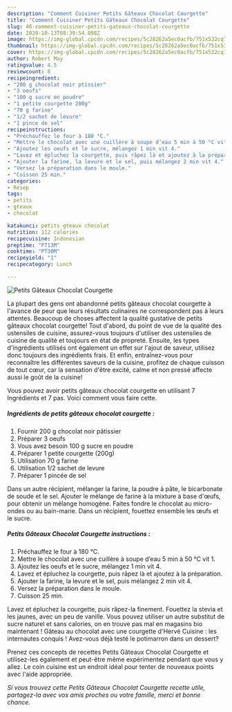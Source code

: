 ```yaml
---
description: "Comment Cuisiner Petits Gâteaux Chocolat Courgette"
title: "Comment Cuisiner Petits Gâteaux Chocolat Courgette"
slug: 46-comment-cuisiner-petits-gateaux-chocolat-courgette
date: 2020-10-13T08:39:54.098Z
image: https://img-global.cpcdn.com/recipes/5c28262a5ec0acfb/751x532cq70/petits-gateaux-chocolat-courgette-photo-principale-de-la-recette.jpg
thumbnail: https://img-global.cpcdn.com/recipes/5c28262a5ec0acfb/751x532cq70/petits-gateaux-chocolat-courgette-photo-principale-de-la-recette.jpg
cover: https://img-global.cpcdn.com/recipes/5c28262a5ec0acfb/751x532cq70/petits-gateaux-chocolat-courgette-photo-principale-de-la-recette.jpg
author: Robert May
ratingvalue: 4.5
reviewcount: 8
recipeingredient:
- "200 g chocolat noir ptissier"
- "3 oeufs"
- "100 g sucre en poudre"
- "1 petite courgette 200g"
- "70 g farine"
- "1/2 sachet de levure"
- "1 pince de sel"
recipeinstructions:
- "Préchauffez le four à 180 °C."
- "Mettre le chocolat avec une cuillère à soupe d’eau 5 min à 50 °C vit 1."
- "Ajoutez les oeufs et le sucre, mélangez 1 min vit 4."
- "Lavez et épluchez la courgette, puis râpez là et ajoutez à la préparation."
- "Ajouter la farine, la levure et le sel, puis mélangez 2 min vit 4."
- "Versez la préparation dans le moule."
- "Cuisson 25 min."
categories:
- Resep
tags:
- petits
- gteaux
- chocolat

katakunci: petits gteaux chocolat 
nutrition: 112 calories
recipecuisine: Indonesian
preptime: "PT13M"
cooktime: "PT30M"
recipeyield: "1"
recipecategory: Lunch

---
```



![Petits Gâteaux Chocolat Courgette](https://img-global.cpcdn.com/recipes/5c28262a5ec0acfb/751x532cq70/petits-gateaux-chocolat-courgette-photo-principale-de-la-recette.jpg)

La plupart des gens ont abandonné petits gâteaux chocolat courgette à l'avance de peur que leurs résultats culinaires ne correspondent pas à leurs attentes. Beaucoup de choses affectent la qualité gustative de petits gâteaux chocolat courgette! Tout d'abord, du point de vue de la qualité des ustensiles de cuisine, assurez-vous toujours d'utiliser des ustensiles de cuisine de qualité et toujours en état de propreté. Ensuite, les types d'ingrédients utilisés ont également un effet sur l'ajout de saveur, utilisez donc toujours des ingrédients frais. Et enfin, entraînez-vous pour reconnaître les différentes saveurs de la cuisine, profitez de chaque cuisson de tout cœur, car la sensation d'être excité, calme et non pressé affecte aussi le goût de la cuisine!

<!--inarticleads1-->

Vous pouvez avoir petits gâteaux chocolat courgette en utilisant 7 Ingrédients et 7 pas. Voici comment vous faire cette.

##### Ingrédients de petits gâteaux chocolat courgette :

1. Fournir 200 g chocolat noir pâtissier
1. Préparer 3 oeufs
1. Vous avez besoin 100 g sucre en poudre
1. Préparer 1 petite courgette (200g)
1. Utilisation 70 g farine
1. Utilisation 1/2 sachet de levure
1. Préparer 1 pincée de sel


Dans un autre récipient, mélanger la farine, la poudre à pâte, le bicarbonate de soude et le sel. Ajouter le mélange de farine à la mixture à base d&#39;œufs, pour obtenir un mélange homogène. Faites fondre le chocolat au micro-ondes ou au bain-marie. Dans un récipient, fouettez ensemble les œufs et le sucre. 

<!--inarticleads2-->

##### Petits Gâteaux Chocolat Courgette instructions :

1. Préchauffez le four à 180 °C.
1. Mettre le chocolat avec une cuillère à soupe d’eau 5 min à 50 °C vit 1.
1. Ajoutez les oeufs et le sucre, mélangez 1 min vit 4.
1. Lavez et épluchez la courgette, puis râpez là et ajoutez à la préparation.
1. Ajouter la farine, la levure et le sel, puis mélangez 2 min vit 4.
1. Versez la préparation dans le moule.
1. Cuisson 25 min.


Lavez et épluchez la courgette, puis râpez-la finement. Fouettez la stevia et les jaunes, avec un peu de vanille. Vous pouvez utiliser un autre substitut de sucre naturel et sans calories, on en trouve pas mal en magasins bio maintenant ! Gâteau au chocolat avec une courgette d&#39;Hervé Cuisine : les internautes conquis ! Avez-vous déjà testé le potimarron dans un dessert? 

<!--inarticleads1-->

<p>
Prenez ces concepts de recettes Petits Gâteaux Chocolat Courgette et utilisez-les également et peut-être même expérimentez pendant que vous y allez. Le coin cuisine est un endroit idéal pour tenter de nouveaux points avec l'aide appropriée.
</p>

<p>
<i>Si vous trouvez cette Petits Gâteaux Chocolat Courgette recette utile, partagez-la avec vos amis proches ou votre famille, merci et bonne chance.</i>
</p>
